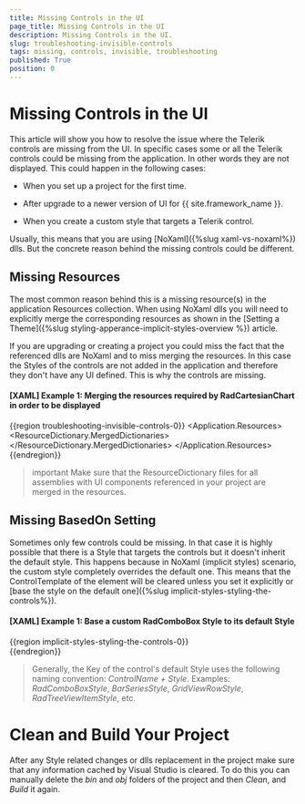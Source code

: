 ```yaml
---
title: Missing Controls in the UI
page_title: Missing Controls in the UI
description: Missing Controls in the UI.
slug: troubleshooting-invisible-controls
tags: missing, controls, invisible, troubleshooting
published: True
position: 0
---
```


# Missing Controls in the UI

This article will show you how to resolve the issue where the Telerik controls are missing from the UI. In specific cases some or all the Telerik controls could be missing from the application. In other words they are not displayed. This could happen in the following cases:

* When you set up a project for the first time.

* After upgrade to a newer version of UI for {{ site.framework_name }}.

* When you create a custom style that targets a Telerik control.

Usually, this means that you are using [NoXaml]({%slug xaml-vs-noxaml%}) dlls. But the concrete reason behind the missing controls could be different.

## Missing Resources

The most common reason behind this is a missing resource(s) in the application Resources collection. When using NoXaml dlls you will need to explicitly merge the corresponding resources as shown in the [Setting a Theme]({%slug styling-apperance-implicit-styles-overview %}) article. 

If you are upgrading or creating a project you could miss the fact that the referenced dlls are NoXaml and to miss merging the resources. In this case the Styles of the controls are not added in the application and therefore they don't have any UI defined. This is why the controls are missing.

#### __[XAML] Example 1: Merging the resources required by RadCartesianChart in order to be displayed__
{{region troubleshooting-invisible-controls-0}}
	<Application>
		<Application.Resources>
			<ResourceDictionary>
				<ResourceDictionary.MergedDictionaries>
					<ResourceDictionary Source="/Telerik.Windows.Themes.Office2016;component/Themes/System.Windows.xaml"/>
					<ResourceDictionary Source="/Telerik.Windows.Themes.Office2016;component/Themes/Telerik.Windows.Controls.xaml"/>
					<ResourceDictionary Source="/Telerik.Windows.Themes.Office2016;component/Themes/Telerik.Windows.Controls.ChartView.xaml"/>
				</ResourceDictionary.MergedDictionaries>
			</ResourceDictionary>
		</Application.Resources>
	</Application>
{{endregion}}

>important Make sure that the ResourceDictionary files for all assemblies with UI components referenced in your project are merged in the resources.

## Missing BasedOn Setting

Sometimes only few controls could be missing. In that case it is highly possible that there is a Style that targets the controls but it doesn't inherit the default style. This happens because in NoXaml (implicit styles) scenario, the custom style completely overrides the default one. This means that the ControlTemplate of the element will be cleared unless you set it explicitly or [base the style on the default one]({%slug implicit-styles-styling-the-controls%}).

#### __[XAML] Example 1: Base a custom RadComboBox Style to its default Style__
{{region implicit-styles-styling-the-controls-0}}	
	<Style TargetType="telerik:RadComboBox" BasedOn="{StaticResource RadComboBoxStyle}">
    	<Setter Property="Foreground" Value="Red" />
	</Style>
{{endregion}}

> Generally, the Key of the control's default Style uses the following naming convention: *ControlName + Style*. Examples: *RadComboBoxStyle*, *BarSeriesStyle*, *GridViewRowStyle*, *RadTreeViewItemStyle*, etc.

# Clean and Build Your Project

After any Style related changes or dlls replacement in the project make sure that any information cached by Visual Studio is cleared. To do this you can manually delete the *bin* and *obj* folders of the project and then *Clean*, and *Build* it again.
